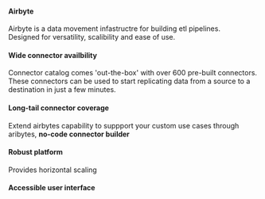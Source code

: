 #### Airbyte
Airbyte is a data movement infastructre for building etl pipelines. <br>
Designed for versatility, scalibility and ease of use. <br>
#### Wide connector availbility
Connector catalog comes 'out-the-box' with over 600 pre-built connectors. <br>
These connectors can be used to start replicating data from a source to a destination in just a few minutes.
#### Long-tail connector coverage
Extend airbytes capability to suppport your custom use cases through aribytes, **no-code connector builder**
#### Robust platform
Provides horizontal scaling
#### Accessible user interface
